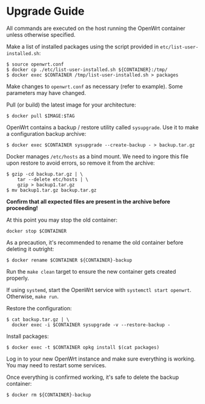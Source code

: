 # Upgrade Guide


All commands are executed on the host running the OpenWrt container
unless otherwise specified.

Make a list of installed packages using the script provided in
`etc/list-user-installed.sh`:

    $ source openwrt.conf
    $ docker cp ./etc/list-user-installed.sh ${CONTAINER}:/tmp/
    $ docker exec $CONTAINER /tmp/list-user-installed.sh > packages

Make changes to `openwrt.conf` as necessary (refer to example).
Some parameters may have changed.

Pull (or build) the latest image for your architecture:

    $ docker pull $IMAGE:$TAG

OpenWrt contains a backup / restore utility called `sysupgrade`.
Use it to make a configuration backup archive:

    $ docker exec $CONTAINER sysupgrade --create-backup - > backup.tar.gz

Docker manages `/etc/hosts` as a bind mount. We need to ingore this file
upon restore to avoid errors, so remove it from the archive:

    $ gzip -cd backup.tar.gz | \
        tar --delete etc/hosts | \
        gzip > backup1.tar.gz
    $ mv backup1.tar.gz backup.tar.gz

**Confirm that all expected files are present in the archive before proceeding!**

At this point you may stop the old container:

    docker stop $CONTAINER

As a precaution, it's recommended to rename the old container
before deleting it outright:

    $ docker rename $CONTAINER ${CONTAINER}-backup

Run the `make clean` target to ensure the new container gets created properly.

If using `systemd`, start the OpenWrt service with `systemctl start openwrt`.
Otherwise, `make run`.

Restore the configuration:

    $ cat backup.tar.gz | \
      docker exec -i $CONTAINER sysupgrade -v --restore-backup -

Install packages:

    $ docker exec -t $CONTAINER opkg install $(cat packages)

Log in to your new OpenWrt instance and make sure everything is working. You may need to restart some services.

Once everything is confirmed working, it's safe to delete the backup container:

    $ docker rm ${CONTAINER}-backup